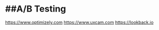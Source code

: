 ##A/B Testing
=====================

https://www.optimizely.com
https://www.uxcam.com
https://lookback.io

